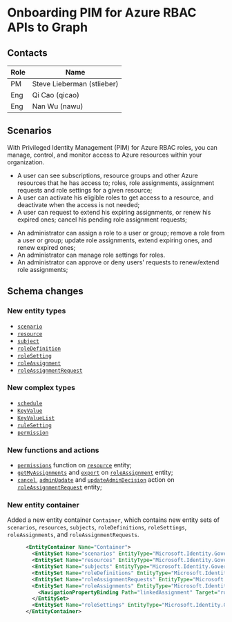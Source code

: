 # Onboarding PIM for Azure RBAC APIs to Graph

## Contacts

Role|Name
----|----------------------
PM  |Steve Lieberman  (stlieber)
Eng |Qi Cao (qicao)
Eng |Nan Wu (nawu)

## Scenarios
With Privileged Identity Management (PIM) for Azure RBAC roles, you can manage, control, and monitor access to Azure resources within your organization.
* A user can see subscriptions, resource groups and other Azure resources that he has access to; roles, role assignments, assignment requests and role settings for a given resource; 
* A user can activate his eligible roles to get access to a resource, and deactivate when the access is not needed;
* A user can request to extend his expiring assignments, or renew his expired ones; cancel his pending role assignment requests;
<!--
* A user can see a history of his activities on role assignments and activations.
-->
* An administrator can assign a role to a user or group; remove a role from a user or group; update role assignments, extend expiring ones, and renew expired ones; 
* An administrator can manage role settings for roles.
* An administrator can approve or deny users' requests to renew/extend role assignments; 
<!--
* An administrator can see the activity history of role assignments and activations of all users for a given resource;
* An administrator can also get alerts about changes in role assignments for a given resource, and also manage these alerts.
-->

## Schema changes

### New entity types
 <!-- *  [`tenant`](./resources/tenant.md) -->
 *  [`scenario`](./resources/scenario.md)
 *  [`resource`](./resources/resource.md)
 *  [`subject`](./resources/subject.md)
 *  [`roleDefinition`](./resources/roleDefinition.md)
 *  [`roleSetting`](./resources/roleSetting.md)
 *  [`roleAssignment`](./resources/roleAssignment.md)
 *  [`roleAssignmentRequest`](./resources/roleAssignmentRequest.md)
 <!--
 *  [`alert`](./resources/alert.md)
 *  [`alertSetting`](./resources/alertSetting.md)
 *  [`alertDefinition`](./resources/alertDefinition.md)
 *  [`activity`](./resources/activity.md)
 *  [`target`](./resources/target.md)
 -->

### New complex types
* [`schedule`](./resources/schedule.md)
* [`KeyValue`](./resources/KeyValue.md)
* [`KeyValueList`](./resources/KeyValueList.md)
* [`ruleSetting`](./resources/ruleSetting.md)
* [`permission`](./resources/permission.md)
<!--
* [`recurrence`](./resources/recurrence.md)
* [`recurrenceItem`](./resources/recurrenceItem.md)
* [`recurrenceExclusion`](./resources/recurrenceExclusion.md)
* [`recurrenceType`](./resources/recurrenceType.md)
-->


### New functions and actions

* [`permissions`](./api/resource_permissions.md) function on [`resource`](./resources/resource.md) entity;
*    [`getMyAssignments`](./api/roleassignment_getMyAssignments.md) and [`export`](./api/roleassignment_export.md) on [`roleAssignment`](./resources/roleAssignment.md) entity;
*   [`cancel`](./api/roleassignmentrequest_cancel.md), [`adminUpdate`](./api/roleassignmentrequest_adminupdate.md) and [`updateAdminDecision`](./api/roleassignmentrequest_updateadmindecision) action on [`roleAssignmentRequest`](./resources/roleAssignmentRequest.md) entity;
<!--
* [`export`](./api/activity_export.md) and [`getExpiredAssignmentAudits`](./api/activity_getexpiredassignmentaudits.md) on [`activity`](./resources/activity.md) entity;  
*   [`refresh`](./api/alert_refresh.md), [`deactivate`](./api/alert_deactivate.md), [`disable`](./api/alert_disable.md), [`enable`](./api/alert_enable.md), and [`fix`](./api/alert_fix.md) actions on [`alert`](./resources/alert.md) entity;  
-->  

### New entity container

 Added a new entity container `Container`, which contains new entity sets of 
 `scenarios`, `resources`, `subjects`, `roleDefinitions`, `roleSettings`, `roleAssignments`, and `roleAssignmentRequests`.
<!-- `registration`, `alerts`, and `activities` -->

```xml
      <EntityContainer Name="Container">
        <EntitySet Name="scenarios" EntityType="Microsoft.Identity.Governance.Common.Data.ExternalModels.V1.scenario" />
        <EntitySet Name="resources" EntityType="Microsoft.Identity.Governance.Common.Data.ExternalModels.V1.resource" />
        <EntitySet Name="subjects" EntityType="Microsoft.Identity.Governance.Common.Data.ExternalModels.V1.subject" />
        <EntitySet Name="roleDefinitions" EntityType="Microsoft.Identity.Governance.Common.Data.ExternalModels.V1.roleDefinition" />
        <EntitySet Name="roleAssignmentRequests" EntityType="Microsoft.Identity.Governance.Common.Data.ExternalModels.V1.roleAssignmentRequest" />
        <EntitySet Name="roleAssignments" EntityType="Microsoft.Identity.Governance.Common.Data.ExternalModels.V1.roleAssignment">
          <NavigationPropertyBinding Path="linkedAssignment" Target="roleAssignments" />
        </EntitySet>
        <EntitySet Name="roleSettings" EntityType="Microsoft.Identity.Governance.Common.Data.ExternalModels.V1.roleSetting" />
      </EntityContainer>
```

